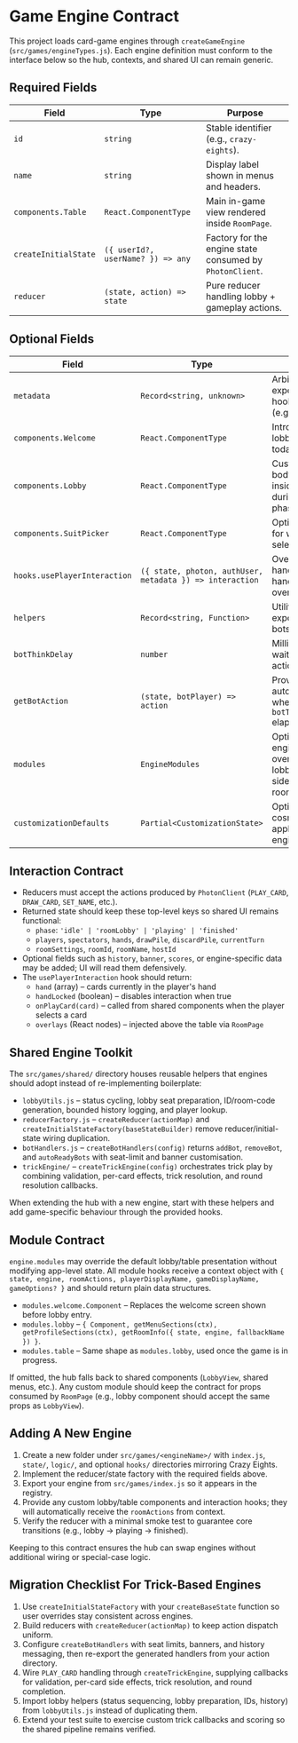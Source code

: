 # Game Engine Contract

This project loads card-game engines through `createGameEngine` (`src/games/engineTypes.js`). Each engine definition must conform to the interface below so the hub, contexts, and shared UI can remain generic.

## Required Fields

| Field | Type | Purpose |
| --- | --- | --- |
| `id` | `string` | Stable identifier (e.g., `crazy-eights`). |
| `name` | `string` | Display label shown in menus and headers. |
| `components.Table` | `React.ComponentType` | Main in-game view rendered inside `RoomPage`. |
| `createInitialState` | `({ userId?, userName? }) => any` | Factory for the engine state consumed by `PhotonClient`. |
| `reducer` | `(state, action) => state` | Pure reducer handling lobby + gameplay actions. |

## Optional Fields

| Field | Type | Notes |
| --- | --- | --- |
| `metadata` | `Record<string, unknown>` | Arbitrary data exposed to hooks/components (e.g., player limits). |
| `components.Welcome` | `React.ComponentType` | Intro screen before lobby (unused today). |
| `components.Lobby` | `React.ComponentType` | Custom lobby body rendered inside `RoomPage` during `roomLobby` phase. |
| `components.SuitPicker` | `React.ComponentType` | Optional overlay for wild-card selection. |
| `hooks.usePlayerInteraction` | `({ state, photon, authUser, metadata }) => interaction` | Overrides default hand logic (returns hand, handlers, overlays). |
| `helpers` | `Record<string, Function>` | Utility functions exposed to UI or bots. |
| `botThinkDelay` | `number` | Milliseconds to wait before bot actions. |
| `getBotAction` | `(state, botPlayer) => action` | Provides automated moves when `botThinkDelay` elapses. |
| `modules` | `EngineModules` | Optional per-engine UI modules overriding lobby/table menus, side panels, and room metadata. |
| `customizationDefaults` | `Partial<CustomizationState>` | Optional baseline cosmetic selection applied when the engine activates. |

## Interaction Contract

- Reducers must accept the actions produced by `PhotonClient` (`PLAY_CARD`, `DRAW_CARD`, `SET_NAME`, etc.).
- Returned state should keep these top-level keys so shared UI remains functional:
  - `phase`: `'idle' | 'roomLobby' | 'playing' | 'finished'`
  - `players`, `spectators`, `hands`, `drawPile`, `discardPile`, `currentTurn`
  - `roomSettings`, `roomId`, `roomName`, `hostId`
- Optional fields such as `history`, `banner`, `scores`, or engine-specific data may be added; UI will read them defensively.
- The `usePlayerInteraction` hook should return:
  - `hand` (array) – cards currently in the player's hand
  - `handLocked` (boolean) – disables interaction when true
  - `onPlayCard(card)` – called from shared components when the player selects a card
  - `overlays` (React nodes) – injected above the table via `RoomPage`

## Shared Engine Toolkit

The `src/games/shared/` directory houses reusable helpers that engines should adopt instead of re-implementing boilerplate:

- `lobbyUtils.js` – status cycling, lobby seat preparation, ID/room-code generation, bounded history logging, and player lookup.
- `reducerFactory.js` – `createReducer(actionMap)` and `createInitialStateFactory(baseStateBuilder)` remove reducer/initial-state wiring duplication.
- `botHandlers.js` – `createBotHandlers(config)` returns `addBot`, `removeBot`, and `autoReadyBots` with seat-limit and banner customisation.
- `trickEngine/` – `createTrickEngine(config)` orchestrates trick play by combining validation, per-card effects, trick resolution, and round resolution callbacks.

When extending the hub with a new engine, start with these helpers and add game-specific behaviour through the provided hooks.

## Module Contract

`engine.modules` may override the default lobby/table presentation without modifying app-level state. All module hooks receive a context object with `{ state, engine, roomActions, playerDisplayName, gameDisplayName, gameOptions? }` and should return plain data structures.

- `modules.welcome.Component` – Replaces the welcome screen shown before lobby entry.
- `modules.lobby` – `{ Component, getMenuSections(ctx), getProfileSections(ctx), getRoomInfo({ state, engine, fallbackName }) }`.
- `modules.table` – Same shape as `modules.lobby`, used once the game is in progress.

If omitted, the hub falls back to shared components (`LobbyView`, shared menus, etc.). Any custom module should keep the contract for props consumed by `RoomPage` (e.g., lobby component should accept the same props as `LobbyView`).

## Adding A New Engine

1. Create a new folder under `src/games/<engineName>/` with `index.js`, `state/`, `logic/`, and optional `hooks/` directories mirroring Crazy Eights.
2. Implement the reducer/state factory with the required fields above.
3. Export your engine from `src/games/index.js` so it appears in the registry.
4. Provide any custom lobby/table components and interaction hooks; they will automatically receive the `roomActions` from context.
5. Verify the reducer with a minimal smoke test to guarantee core transitions (e.g., lobby -> playing -> finished).

Keeping to this contract ensures the hub can swap engines without additional wiring or special-case logic.

## Migration Checklist For Trick-Based Engines

1. Use `createInitialStateFactory` with your `createBaseState` function so user overrides stay consistent across engines.
2. Build reducers with `createReducer(actionMap)` to keep action dispatch uniform.
3. Configure `createBotHandlers` with seat limits, banners, and history messaging, then re-export the generated handlers from your action directory.
4. Wire `PLAY_CARD` handling through `createTrickEngine`, supplying callbacks for validation, per-card side effects, trick resolution, and round completion.
5. Import lobby helpers (status sequencing, lobby preparation, IDs, history) from `lobbyUtils.js` instead of duplicating them.
6. Extend your test suite to exercise custom trick callbacks and scoring so the shared pipeline remains verified.
